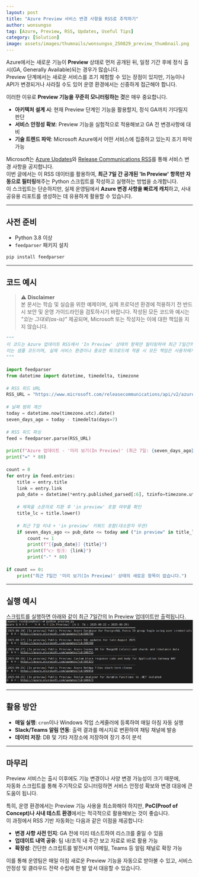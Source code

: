 ```yaml
---
layout: post
title: "Azure Preview 서비스 변경 사항을 RSS로 추적하기"
author: wonsungso
tag: [Azure, Preview, RSS, Updates, Useful Tips]
category: [Solution]
image: assets/images/thumnails/wonsungso_250829_preview_thumbnail.png
---
```


Azure에서는 새로운 기능이 **Preview** 상태로 먼저 공개된 뒤, 일정 기간 후에 정식 출시(GA, Generally Available)되는 경우가 많습니다.  
Preview 단계에서는 새로운 서비스를 조기 체험할 수 있는 장점이 있지만, 기능이나 API가 변경되거나 사라질 수도 있어 운영 환경에서는 신중하게 접근해야 합니다.  

이러한 이유로 **Preview 기능을 꾸준히 모니터링하는 것**은 매우 중요합니다.  
- **아키텍처 설계 시**: 현재 Preview 단계인 기능을 활용할지, 정식 GA까지 기다릴지 판단  
- **서비스 안정성 확보**: Preview 기능을 실험적으로 적용해보고 GA 전 변경사항에 대비  
- **기술 트렌드 파악**: Microsoft Azure에서 어떤 서비스에 집중하고 있는지 조기 파악 가능

Microsoft는 [Azure Updates](https://azure.microsoft.com/updates)와 [Release Communications RSS](https://www.microsoft.com/releasecommunications/api/v2/azure/rss)를 통해 서비스 변경 사항을 공지합니다.  
이번 글에서는 이 RSS 데이터를 활용하여, **최근 7일 간 공개된 'In Preview' 항목만 자동으로 필터링**해주는 Python 스크립트를 작성하고 실행하는 방법을 소개합니다.  
이 스크립트는 단순하지만, 실제 운영팀에서 **Azure 변경 사항을 빠르게 캐치**하고, 사내 공유용 리포트를 생성하는 데 유용하게 활용할 수 있습니다.

---

## 사전 준비
- Python 3.8 이상
- `feedparser` 패키지 설치
```bash
pip install feedparser
```
---

## 코드 예시
> ⚠️ **Disclaimer**  
> 본 문서는 학습 및 실습을 위한 예제이며, 실제 프로덕션 환경에 적용하기 전 반드시 보안 및 운영 가이드라인을 검토하시기 바랍니다. 작성된 모든 코드와 예시는 _"있는 그대로(as-is)"_ 제공되며, Microsoft 또는 작성자는 이에 대한 책임을 지지 않습니다.

```python
"""
이 코드는 Azure 업데이트 RSS에서 'In Preview' 상태의 항목만 필터링하여 최근 7일간의 내역을 출력하는 예시입니다.
이는 샘플 코드이며, 실제 서비스 환경이나 중요한 워크로드에 적용 시 모든 책임은 사용자에게 있습니다.
"""

import feedparser
from datetime import datetime, timedelta, timezone

# RSS 피드 URL
RSS_URL = "https://www.microsoft.com/releasecommunications/api/v2/azure/rss"

# 날짜 범위 계산
today = datetime.now(timezone.utc).date()
seven_days_ago = today - timedelta(days=7)

# RSS 피드 파싱
feed = feedparser.parse(RSS_URL)

print(f"Azure 업데이트 - '미리 보기(In Preview)' (최근 7일: {seven_days_ago} ~ {today})")
print("=" * 80)

count = 0
for entry in feed.entries:
    title = entry.title
    link = entry.link
    pub_date = datetime(*entry.published_parsed[:6], tzinfo=timezone.utc).date()

    # 제목을 소문자로 치환 후 'in preview' 포함 여부를 확인
    title_lc = title.lower()

    # 최근 7일 이내 + 'in preview' 키워드 포함(대소문자 무관)
    if seven_days_ago <= pub_date <= today and ("in preview" in title_lc):
        count += 1
        print(f"[{pub_date}] {title}")
        print(f"👉 링크: {link}")
        print("-" * 80)

if count == 0:
    print("최근 7일간 '미리 보기(In Preview)' 상태의 새로운 항목이 없습니다.")
```

---

## 실행 예시
스크립트를 실행하면 아래와 같이 최근 7일간의 In Preview 업데이트만 출력됩니다.
![스크립트 실행 결과](../assets/images/wonsungso/2025-08-29-azure-preview-rss-tracking/1_preview_result.png)

---

## 활용 방안
- **매일 실행**: `cron`이나 Windows 작업 스케줄러에 등록하여 매일 아침 자동 실행
- **Slack/Teams 알림 연동**: 출력 결과를 메시지로 변환하여 채팅 채널에 발송
- **데이터 저장**: DB 및 기타 저장소에 저장하여 장기 추이 분석

---

## 마무리

Preview 서비스는 출시 이후에도 기능 변경이나 사양 변경 가능성이 크기 때문에,  
자동화 스크립트를 통해 주기적으로 모니터링하면 서비스 안정성 확보와 변경 대응에 큰 도움이 됩니다.  

특히, 운영 환경에서는 Preview 기능 사용을 최소화해야 하지만, **PoC(Proof of Concept)나 사내 테스트 환경**에서는 적극적으로 활용해보는 것이 좋습니다.  
이 과정에서 RSS 기반 자동화는 다음과 같은 이점을 제공합니다:  
- **변경 사항 사전 인지**: GA 전에 미리 테스트하여 리스크를 줄일 수 있음  
- **업데이트 내역 공유**: 팀 내/조직 내 주간 보고 자료로 바로 활용 가능  
- **확장성**: 간단한 스크립트를 발전시켜 이메일, Teams 등 알림 채널로 확장 가능  

이를 통해 운영팀은 매일 아침 새로운 Preview 기능을 자동으로 받아볼 수 있고, 서비스 안정성 및 클라우드 전략 수립에 한 발 앞서 대응할 수 있습니다.
